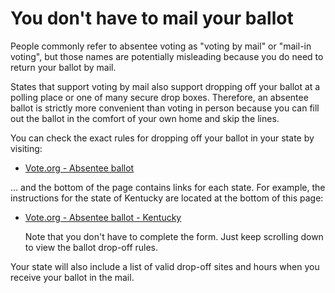 # You don't have to mail your ballot

People commonly refer to absentee voting as "voting by mail" or "mail-in
voting", but those names are potentially misleading because you do need to
return your ballot by mail.

States that support voting by mail also support dropping off your ballot at a
polling place or one of many secure drop boxes.  Therefore, an absentee ballot
is strictly more convenient than voting in person because you can fill out the
ballot in the comfort of your own home and skip the lines.

You can check the exact rules for dropping off your ballot in your state by
visiting:

* [Vote.org - Absentee ballot](https://www.vote.org/absentee-ballot)

… and the bottom of the page contains links for each state.  For example, the
instructions for the state of Kentucky are located at the bottom of this page:

* [Vote.org - Absentee ballot - Kentucky](https://www.vote.org/absentee-ballot/kentucky/)

  Note that you don't have to complete the form.  Just keep scrolling down to
  view the ballot drop-off rules.

Your state will also include a list of valid drop-off sites and hours when you
receive your ballot in the mail.
